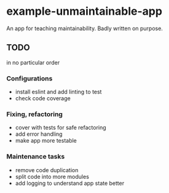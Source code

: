 # example-unmaintainable-app

An app for teaching maintainability. Badly written on purpose.


## TODO
in no particular order

### Configurations
- install eslint and add linting to test
- check code coverage

### Fixing, refactoring
- cover with tests for safe refactoring
- add error handling
- make app more testable

### Maintenance tasks
- remove code duplication
- split code into more modules
- add logging to understand app state better
